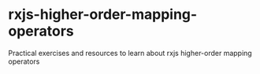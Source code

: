 # rxjs-higher-order-mapping-operators
Practical exercises and resources to learn about rxjs higher-order mapping operators
